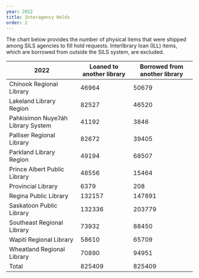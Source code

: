 ```yaml
---
year: 2022
title: Interagency Holds
order: 2
---
```


The chart below provides the number of physical items that were shipped among SILS agencies to fill hold requests.  Interlibrary loan (ILL) items, which are borrowed from outside the SILS system, are excluded.

| 2022                              | Loaned to another library | Borrowed from another library |
| --------------------------------- | ------------------------- | ----------------------------- |
| Chinook Regional Library          | 46964 | 50679 |
| Lakeland Library Region           | 82527 | 46520 |
| Pahkisimon Nuyeʔáh Library System | 41192 | 3846 |
| Palliser Regional Library         | 82672 | 39405 |
| Parkland Library Region           | 49194 | 68507 |
| Prince Albert Public Library      | 48556 | 15464 |
| Provincial Library                | 6379 | 208 |
| Regina Public Library             | 132157 | 147891 |
| Saskatoon Public Library          | 132336 | 203779 |
| Southeast Regional Library        | 73932 | 88450 |
| Wapiti Regional Library           | 58610 | 65709 |
| Wheatland Regional Library        | 70890 | 94951 |
| Total                             | 825409 | 825409 |
